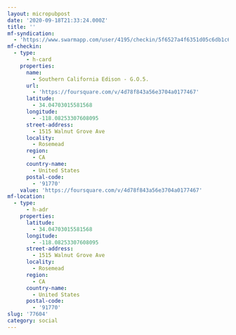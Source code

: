 ```yaml
---
layout: micropubpost
date: '2020-09-18T21:33:24.000Z'
title: ''
mf-syndication:
  - 'https://www.swarmapp.com/user/4195/checkin/5f6527a4f6351d05c6db1c66'
mf-checkin:
  - type:
      - h-card
    properties:
      name:
        - Southern California Edison - G.O.5.
      url:
        - 'https://foursquare.com/v/4d78f843a56e3704a0177467'
      latitude:
        - 34.04703015581568
      longitude:
        - -118.08253307608095
      street-address:
        - 1515 Walnut Grove Ave
      locality:
        - Rosemead
      region:
        - CA
      country-name:
        - United States
      postal-code:
        - '91770'
    value: 'https://foursquare.com/v/4d78f843a56e3704a0177467'
mf-location:
  - type:
      - h-adr
    properties:
      latitude:
        - 34.04703015581568
      longitude:
        - -118.08253307608095
      street-address:
        - 1515 Walnut Grove Ave
      locality:
        - Rosemead
      region:
        - CA
      country-name:
        - United States
      postal-code:
        - '91770'
slug: '77604'
category: social
---
```

